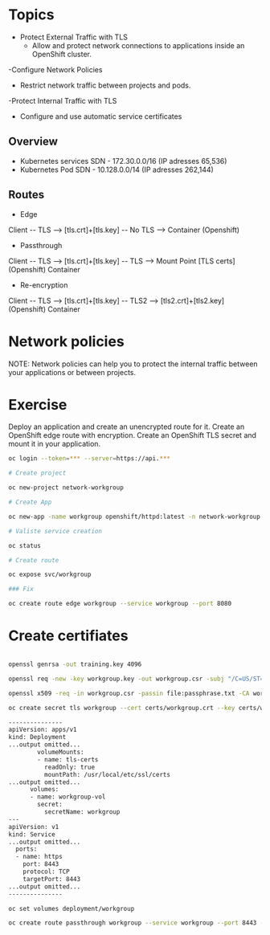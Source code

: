 # Topics

- Protect External Traffic with TLS
  - Allow and protect network connections to applications inside an OpenShift cluster.

-Configure Network Policies
  - Restrict network traffic between projects and pods.
  
-Protect Internal Traffic with TLS
  - Configure and use automatic service certificates

## Overview

- Kubernetes services SDN  - 172.30.0.0/16 (IP adresses 65,536)
- Kubernetes Pod SDN       - 10.128.0.0/14 (IP adresses 262,144)


## Routes
- Edge

Client -- TLS --> [tls.crt]+[tls.key] -- No TLS --> Container
                     (Openshift)
- Passthrough

Client -- TLS --> [tls.crt]+[tls.key] -- TLS --> Mount Point [TLS certs]
                     (Openshift)                       Container

- Re-encryption

Client -- TLS --> [tls.crt]+[tls.key] -- TLS2 --> [tls2.crt]+[tls2.key] 
                     (Openshift)                       Container

# Network policies

NOTE: Network policies can help you to protect the internal traffic between your applications or between projects.



# Exercise

Deploy an application and create an unencrypted route for it.
Create an OpenShift edge route with encryption.
Create an OpenShift TLS secret and mount it in your application.

```sh
oc login --token=*** --server=https://api.***

# Create project

oc new-project network-workgroup

# Create App

oc new-app -name workgroup openshift/httpd:latest -n network-workgroup

# Valiste service creation

oc status

# Create route

oc expose svc/workgroup

### Fix

oc create route edge workgroup --service workgroup --port 8080 

```

# Create certifiates

```sh

openssl genrsa -out training.key 4096

openssl req -new -key workgroup.key -out workgroup.csr -subj "/C=US/ST=Lab/L=Example/O=Workgroup/  CN=workgoup.apps.cluster-zzqnj.dynamic.redhatworkshops.io"

openssl x509 -req -in workgroup.csr -passin file:passphrase.txt -CA workgroup-CA.pem -CAkey workgroup-CA.key -CAcreateserial -out workgroup.crt -days 60 -sha256 -extfile workgroup.ext

oc create secret tls workgroup --cert certs/workgroup.crt --key certs/workgroup.key

---------------
apiVersion: apps/v1
kind: Deployment
...output omitted...
        volumeMounts:
        - name: tls-certs
          readOnly: true
          mountPath: /usr/local/etc/ssl/certs
...output omitted...
      volumes:
      - name: workgroup-vol
        secret:
          secretName: workgroup
---
apiVersion: v1
kind: Service
...output omitted...
  ports:
  - name: https
    port: 8443
    protocol: TCP
    targetPort: 8443
...output omitted...
---------------

oc set volumes deployment/workgroup

oc create route passthrough workgroup --service workgroup --port 8443 --hostname workgoup.apps.cluster-zzqnj.dynamic.redhatworkshops.io

```
